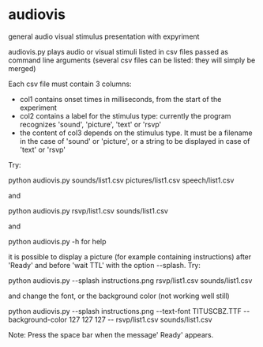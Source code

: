 # audiovis
general audio visual stimulus presentation with expyriment


audiovis.py plays audio or visual stimuli listed in csv files passed as command line arguments (several csv files can be listed: they will simply be merged)


Each csv file must contain 3 columns:

- col1 contains onset times in milliseconds, from the start of the experiment
- col2 contains a label for the stimulus type: currently the program recognizes 'sound', 'picture', 'text' or 'rsvp'
- the content of col3 depends on the stimulus type. It must be a filename in the case of 'sound' or 'picture', or a string to be displayed in case of 'text' or 'rsvp'

Try:

python audiovis.py  sounds/list1.csv  pictures/list1.csv  speech/list1.csv 

and

python audiovis.py  rsvp/list1.csv sounds/list1.csv


and 

python audiovis.py -h   for help

it is possible to display a picture (for example containing instructions) after 'Ready' and before 'wait TTL' with the option --splash. Try:

python audiovis.py --splash instructions.png rsvp/list1.csv sounds/list1.csv

and change the font, or the background color (not working well still)

python audiovis.py --splash instructions.png --text-font TITUSCBZ.TTF --background-color 127 127 127 -- rsvp/list1.csv sounds/list1.csv



Note: Press the space bar when the message' Ready' appears.


